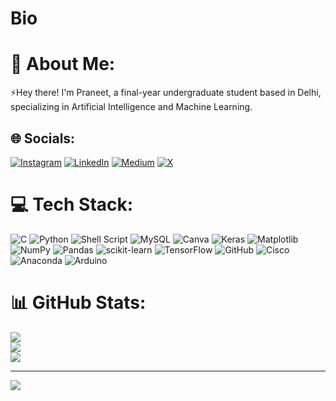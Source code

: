 # Bio
# 💫 About Me:
⚡️Hey there! I'm Praneet, a final-year undergraduate student based in Delhi, specializing in Artificial Intelligence and Machine Learning.<br>


## 🌐 Socials:
[![Instagram](https://img.shields.io/badge/Instagram-%23E4405F.svg?logo=Instagram&logoColor=white)](https://instagram.com/praneet2k2x) [![LinkedIn](https://img.shields.io/badge/LinkedIn-%230077B5.svg?logo=linkedin&logoColor=white)](https://linkedin.com/in/praneet-s-1279b3225/) [![Medium](https://img.shields.io/badge/Medium-12100E?logo=medium&logoColor=white)](https://medium.com/@praneetsinghofficial) [![X](https://img.shields.io/badge/X-black.svg?logo=X&logoColor=white)](https://x.com/Praneet2212) 

# 💻 Tech Stack:
![C](https://img.shields.io/badge/c-%2300599C.svg?style=flat&logo=c&logoColor=white) ![Python](https://img.shields.io/badge/python-3670A0?style=flat&logo=python&logoColor=ffdd54) ![Shell Script](https://img.shields.io/badge/shell_script-%23121011.svg?style=flat&logo=gnu-bash&logoColor=white) ![MySQL](https://img.shields.io/badge/mysql-4479A1.svg?style=flat&logo=mysql&logoColor=white) ![Canva](https://img.shields.io/badge/Canva-%2300C4CC.svg?style=flat&logo=Canva&logoColor=white) ![Keras](https://img.shields.io/badge/Keras-%23D00000.svg?style=flat&logo=Keras&logoColor=white) ![Matplotlib](https://img.shields.io/badge/Matplotlib-%23ffffff.svg?style=flat&logo=Matplotlib&logoColor=black) ![NumPy](https://img.shields.io/badge/numpy-%23013243.svg?style=flat&logo=numpy&logoColor=white) ![Pandas](https://img.shields.io/badge/pandas-%23150458.svg?style=flat&logo=pandas&logoColor=white) ![scikit-learn](https://img.shields.io/badge/scikit--learn-%23F7931E.svg?style=flat&logo=scikit-learn&logoColor=white) ![TensorFlow](https://img.shields.io/badge/TensorFlow-%23FF6F00.svg?style=flat&logo=TensorFlow&logoColor=white) ![GitHub](https://img.shields.io/badge/github-%23121011.svg?style=flat&logo=github&logoColor=white) ![Cisco](https://img.shields.io/badge/cisco-%23049fd9.svg?style=flat&logo=cisco&logoColor=black) ![Anaconda](https://img.shields.io/badge/Anaconda-%2344A833.svg?style=flat&logo=anaconda&logoColor=white) ![Arduino](https://img.shields.io/badge/-Arduino-00979D?style=flat&logo=Arduino&logoColor=white)
# 📊 GitHub Stats:
![](https://github-readme-stats.vercel.app/api?username=praneet0327&theme=dark&hide_border=false&include_all_commits=false&count_private=false)<br/>
![](https://github-readme-streak-stats.herokuapp.com/?user=praneet0327&theme=dark&hide_border=false)<br/>
![](https://github-readme-stats.vercel.app/api/top-langs/?username=praneet0327&theme=dark&hide_border=false&include_all_commits=false&count_private=false&layout=compact)

---
[![](https://visitcount.itsvg.in/api?id=praneet0327&icon=0&color=0)](https://visitcount.itsvg.in)

<!-- Proudly created with GPRM ( https://gprm.itsvg.in ) -->
